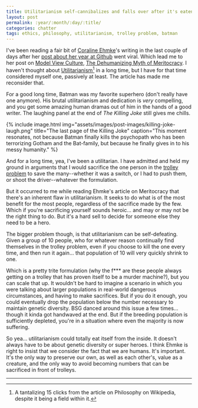 ```yaml
---
title: Utilitarianism self-cannibalizes and falls over after it's eaten its legs
layout: post
permalink: :year/:month/:day/:title/
categories: chatter
tags: ethics, philosophy, utilitarianism, trolley problem, batman
---
```


I've been reading a fair bit of [Coraline Ehmke](http://where.coraline.codes/)'s writing in the last couple of days after her [post about her year at Github](http://where.coraline.codes/blog/my-year-at-github/) went viral. Which lead me to her post on [Model View Culture](http://modelviewculture.com), [The Dehumanizing Myth of Meritocracy](https://modelviewculture.com/pieces/the-dehumanizing-myth-of-the-meritocracy). I haven't thought about [Utilitarianism](https://en.wikipedia.org/wiki/Utilitarianism)[^1] in a long time, but I have for that time considered myself one, passively at least. The article has made me reconsider that.

<!-- more -->

For a good long time, Batman was my favorite superhero (don't really have one anymore). His brutal utilitarianism and dedication is *very* compelling, and you get some amazing human dramas out of him in the hands of a good writer. The laughing panel at the end of _The Killing Joke_ still gives me chills.

{% include image.html
  img="assets/images/post-images/killing-joke-laugh.png"
  title="The last page of the Killing Joke"
  caption="This moment resonates, not because Batman finally kills the psychopath who has been terrorizing Gotham and the Bat-family, but because he finally gives in to his messy humanity."
%}

And for a long time, yea, I've been a utilitarian. I have admitted and held my ground in arguments that I would sacrifice the one person in the [trolley problem](https://en.wikipedia.org/wiki/Trolley_problem) to save the many--whether it was a switch, or I had to push them, or shoot the driver--whatever the formulation.

But it occurred to me while reading Ehmke's article on Meritocracy that there's an inherent flaw in utilitarianism. It seeks to do what is of the most benefit for the most people, regardless of the sacrifice made by the few. Which if you're sacrificing yourself sounds heroic... and may or may not be the right thing to do. But it's a hard sell to decide for someone else they need to be a hero.

The bigger problem though, is that utilitarianism can be self-defeating. Given a group of 10 people, who for whatever reason continually find themselves in the trolley problem, even if you choose to kill the one every time, and then run it again... that population of 10 will very quickly shrink to one.

Which is a pretty trite formulation (why the f*** are these people always getting on a trolley that has proven itself to be a murder machine?), but you can scale that up. It wouldn't be hard to imagine a scenario in which you were talking about larger populations in real-world dangerous circumstances, and having to make sacrifices. But if you do it enough, you could eventually drop the population below the number necessary to maintain genetic diversity. BSG danced around this issue a few times... though it kinda got handwaved at the end. But if the breeding population is sufficiently depleted, you're in a situation where even the majority is now suffering.

So yea... utilitarianism could totally eat itself from the inside. It doesn't always have to be about genetic diversity or super heroes. I think Ehmke is right to insist that we consider the fact that we are humans. It's important. It's the only way to preserve our own, as well as each other's, value as a creature, and the only way to avoid becoming numbers that can be sacrificed in front of trolleys.

---
[^1]: A tantalizing 15 clicks from the article on Philosophy on Wikipedia, despite it being a field within it.
